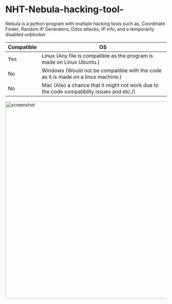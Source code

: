 # NHT-Nebula-hacking-tool-
Nebula is a python program with multiple hacking tools such as, Coordinate Finder, Random IP Generators, Ddos attacks, IP info, and a temporarily disabled unblocker


| Compatible | OS |
| --- | --- |
| Yes | Linux     (Any file is compatible as the program is made on Linux Ubuntu.)                                                     |
| No | Windows   (Would not be compatible with the code as it is made on a linux machine.)                   |
| No | Mac       (Also a chance that it might not work due to the code compatiblity issues and etc./)              |
<img width="1051" height="616" alt="screenshot" src="https://github.com/user-attachments/assets/6ba9a852-17aa-4e98-acc1-7396a2d5814b" />
